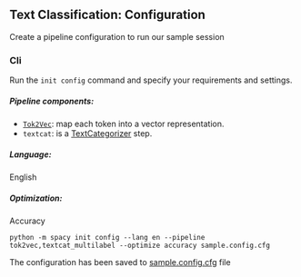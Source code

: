 Text Classification: Configuration
---
Create a pipeline configuration to run our sample session
### Cli
Run the `init config` command and specify your requirements and settings.

##### Pipeline components:
- [`Tok2Vec`](https://spacy.io/api/tok2vec): map each token into a vector representation.
- `textcat`: is a [TextCategorizer](https://spacy.io/api/textcategorizer) step.
##### Language:
English
##### Optimization:
Accuracy
```shell
python -m spacy init config --lang en --pipeline tok2vec,textcat_multilabel --optimize accuracy sample.config.cfg
```
The configuration has been saved to [sample.config.cfg](sample.config.cfg) file